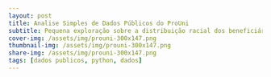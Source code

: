 ```yaml
---
layout: post
title: Analise Simples de Dados Públicos do ProUni
subtitle: Pequena exploração sobre a distribuição racial dos beneficiários do prouni
cover-img: /assets/img/prouni-300x147.png
thumbnail-img: /assets/img/prouni-300x147.png
share-img: /assets/img/prouni-300x147.png
tags: [dados publicos, python, dados]
---
```


